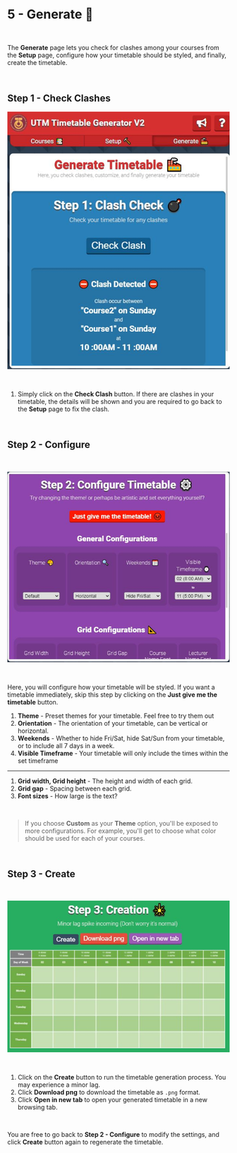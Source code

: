 # 5 - Generate 🎇

<br/>

The __Generate__ page lets you check for clashes among your courses from the __Setup__ page, configure how your timetable should be styled, and finally, create the timetable.

<br/>

## Step 1 - Check Clashes

![Guide for Generate 1 - Check clash](/img/tutorial5_guide1.jpg)

<br/>

1. Simply click on the __Check Clash__ button. If there are clashes in your timetable, the details will be shown and you are required to go back to the __Setup__ page to fix the clash.

<br/>

## Step 2 - Configure

<br/>

![Guide for Generate 2 - Configure](/img/tutorial5_guide2.jpg)

<br/>

Here, you will configure how your timetable will be styled. If you want a timetable immediately, skip this step by clicking on the __Just give me the timetable__ button.

1. __Theme__ - Preset themes for your timetable. Feel free to try them out
1. __Orientation__ - The orientation of your timetable, can be vertical or horizontal.
1. __Weekends__ - Whether to hide Fri/Sat, hide Sat/Sun from your timetable, or to include all 7 days in a week.
1. __Visible Timeframe__ - Your timetable will only include the times within the set timeframe

---

1. __Grid width, Grid height__ - The height and width of each grid.
1. __Grid gap__ - Spacing between each grid.
1. __Font sizes__ - How large is the text?

<br/>

> If you choose __Custom__ as your __Theme__ option, you'll be exposed to more configurations. For example, you'll get to choose what color should be used for each of your courses.

<br/>

## Step 3 - Create

<br/>

![Guide for Generate 3 - Create](/img/tutorial5_guide3.jpg)

<br/>

1. Click on the __Create__ button to run the timetable generation process. You may experience a minor lag.
1. Click __Download png__ to download the timetable as `.png` format.
1. Click __Open in new tab__ to open your generated timetable in a new browsing tab.

<br/>

You are free to go back to __Step 2 - Configure__ to modify the settings, and click __Create__ button again to regenerate the timetable.